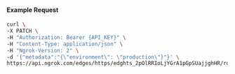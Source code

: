 <!-- Code generated for API Clients. DO NOT EDIT. -->

#### Example Request

```bash
curl \
-X PATCH \
-H "Authorization: Bearer {API_KEY}" \
-H "Content-Type: application/json" \
-H "Ngrok-Version: 2" \
-d '{"metadata":"{\"environment\": \"production\"}"}' \
https://api.ngrok.com/edges/https/edghts_2pOlRRIoLjYGrA1pGpSUajjghHR/routes/edghtsrt_2pOlRSAk5cR4GzIxKYNn9Fzb9jn
```
